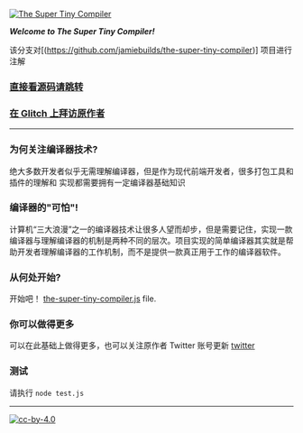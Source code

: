 [![The Super Tiny Compiler](https://cloud.githubusercontent.com/assets/952783/21579290/5755288a-cf75-11e6-90e0-029529a44a38.png)](the-super-tiny-compiler.js)

**_Welcome to The Super Tiny Compiler!_**

该分支对[(https://github.com/jamiebuilds/the-super-tiny-compiler)] 项目进行注解

### [直接看源码请跳转](the-super-tiny-compiler.js)

### [在 Glitch 上拜访原作者](https://the-super-tiny-compiler.glitch.me/)

---

### 为何关注编译器技术?

绝大多数开发者似乎无需理解编译器，但是作为现代前端开发者，很多打包工具和插件的理解和
实现都需要拥有一定编译器基础知识

### 编译器的"可怕"!

计算机“三大浪漫”之一的编译器技术让很多人望而却步，但是需要记住，实现一款编译器与理解编译器的机制是两种不同的层次。项目实现的简单编译器其实就是帮助开发者理解编译器的工作机制，而不是提供一款真正用于工作的编译器软件。

### 从何处开始?

开始吧！ [the-super-tiny-compiler.js](the-super-tiny-compiler.js)
file.

### 你可以做得更多

可以在此基础上做得更多，也可以关注原作者 Twitter 账号更新
[twitter](https://twitter.com/thejameskyle)

### 测试

请执行 `node test.js`

---

[![cc-by-4.0](https://licensebuttons.net/l/by/4.0/80x15.png)](http://creativecommons.org/licenses/by/4.0/)
